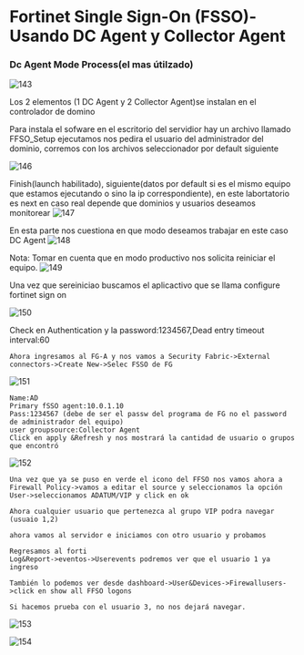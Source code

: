 #  Fortinet Single Sign-On (FSSO)-Usando DC Agent y Collector Agent

### Dc Agent Mode Process(el mas útilzado)
![143](/img/144.png)

Los 2 elementos (1 DC Agent y 2 Collector Agent)se instalan en el controlador de domino

Para instala el sofware en el escritorio del servidior hay un archivo llamado FFSO_Setup ejecutamos nos pedira el usuario del administrador del dominio, corremos con los archivos seleccionador por default siguiente

![146](/img/147.png)

Finish(launch habilitado), siguiente(datos por default si es el mismo equipo que estamos ejecutando o sino la ip correspondiente), en este labortatorio es next en caso real depende que dominios y usuarios deseamos monitorear
![147](/img/148.png)

En esta parte nos cuestiona en que modo deseamos trabajar en este caso DC Agent
![148](/img/149.png)

Nota: Tomar en cuenta que en modo productivo nos solicita reiniciar el equipo.
![149](/img/150.png)

Una vez que sereiniciao buscamos el aplicactivo que se llama configure fortinet sign on

![150](/img/151.png)

Check en Authentication y la password:1234567,Dead entry timeout interval:60
```
Ahora ingresamos al FG-A y nos vamos a Security Fabric->External connectors->Create New->Selec FSSO de FG
```
![151](/img/152.png)
```
Name:AD
Primary fSSO agent:10.0.1.10
Pass:1234567 (debe de ser el passw del programa de FG no el password de administrador del equipo)
user groupsource:Collector Agent
Click en apply &Refresh y nos mostrará la cantidad de usuario o grupos que encontró
```
![152](/img/153.png)
```
Una vez que ya se puso en verde el icono del FFSO nos vamos ahora a
Firewall Policy->vamos a editar el source y seleccionamos la opción User->seleccionamos ADATUM/VIP y click en ok

Ahora cualquier usuario que pertenezca al grupo VIP podra navegar (usuaio 1,2)

ahora vamos al servidor e iniciamos con otro usuario y probamos

Regresamos al forti
Log&Report->eventos->Userevents podremos ver que el usuario 1 ya ingreso

También lo podemos ver desde dashboard->User&Devices->Firewallusers->click en show all FFSO logons

Si hacemos prueba con el usuario 3, no nos dejará navegar.
```
![153](/img/154.png)

![154](/img/155.png)
